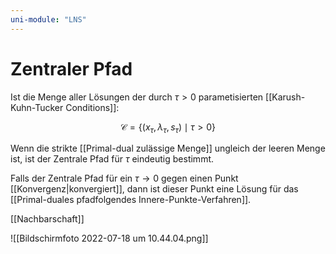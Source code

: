 ```yaml
---
uni-module: "LNS"
---
```


# Zentraler Pfad

Ist die Menge aller Lösungen der durch $\tau>0$ parametisierten [[Karush-Kuhn-Tucker Conditions]]:

$$\mathcal{C}=\left\{\left(x_{\tau}, \lambda_{\tau}, s_{\tau}\right) \mid \tau>0\right\}$$

Wenn die strikte [[Primal-dual zulässige Menge]] ungleich der leeren Menge ist, ist der Zentrale Pfad für $\tau$ eindeutig bestimmt.

Falls der Zentrale Pfad für ein $\tau\rightarrow0$ gegen einen Punkt [[Konvergenz|konvergiert]], dann ist dieser Punkt eine Lösung für das [[Primal-duales pfadfolgendes Innere-Punkte-Verfahren]].

[[Nachbarschaft]]

![[Bildschirmfoto 2022-07-18 um 10.44.04.png]]
